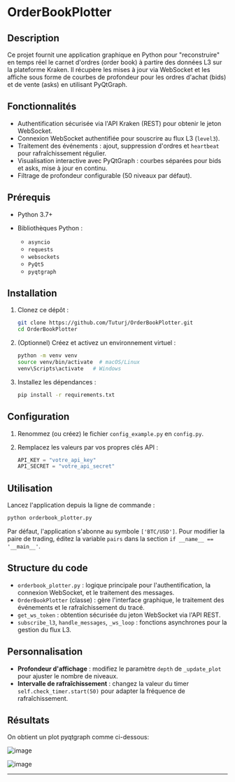 # OrderBookPlotter

## Description

Ce projet fournit une application graphique en Python pour "reconstruire" en temps réel le carnet d'ordres (order book) à partire des données L3 sur la plateforme Kraken. Il récupère les mises à jour via WebSocket et les affiche sous forme de courbes de profondeur pour les ordres d'achat (bids) et de vente (asks) en utilisant PyQtGraph.

## Fonctionnalités

* Authentification sécurisée via l'API Kraken (REST) pour obtenir le jeton WebSocket.
* Connexion WebSocket authentifiée pour souscrire au flux L3 (`level3`).
* Traitement des événements : ajout, suppression d'ordres et `heartbeat` pour rafraîchissement régulier.
* Visualisation interactive avec PyQtGraph : courbes séparées pour bids et asks, mise à jour en continu.
* Filtrage de profondeur configurable (50 niveaux par défaut).

## Prérequis

* Python 3.7+
* Bibliothèques Python :

  * `asyncio`
  * `requests`
  * `websockets`
  * `PyQt5`
  * `pyqtgraph`

## Installation

1. Clonez ce dépôt :

   ```bash
   git clone https://github.com/Tuturj/OrderBookPlotter.git
   cd OrderBookPlotter
   ```
2. (Optionnel) Créez et activez un environnement virtuel :

   ```bash
   python -m venv venv
   source venv/bin/activate  # macOS/Linux
   venv\Scripts\activate   # Windows
   ```
3. Installez les dépendances :

   ```bash
   pip install -r requirements.txt
   ```

## Configuration

1. Renommez (ou créez) le fichier `config_example.py` en `config.py`.
2. Remplacez les valeurs par vos propres clés API :

   ```python
   API_KEY = "votre_api_key"
   API_SECRET = "votre_api_secret"
   ```

## Utilisation

Lancez l'application depuis la ligne de commande :

```bash
python orderbook_plotter.py
```

Par défaut, l'application s'abonne au symbole `['BTC/USD']`. Pour modifier la paire de trading, éditez la variable `pairs` dans la section `if __name__ == '__main__'`.

## Structure du code

* `orderbook_plotter.py` : logique principale pour l'authentification, la connexion WebSocket, et le traitement des messages.
* `OrderBookPlotter` (classe) : gère l'interface graphique, le traitement des événements et le rafraîchissement du tracé.
* `get_ws_token` : obtention sécurisée du jeton WebSocket via l'API REST.
* `subscribe_l3`, `handle_messages`, `_ws_loop` : fonctions asynchrones pour la gestion du flux L3.

## Personnalisation

* **Profondeur d'affichage** : modifiez le paramètre `depth` de `_update_plot` pour ajuster le nombre de niveaux.
* **Intervalle de rafraîchissement** : changez la valeur du timer `self.check_timer.start(50)` pour adapter la fréquence de rafraîchissement.

## Résultats
On obtient un plot pyqtgraph comme ci-dessous:

![image](https://github.com/user-attachments/assets/4d784788-ecec-4ab4-8c7d-113abc3653cc)

![image](https://github.com/user-attachments/assets/2fe60265-e825-4419-9671-d47c65b67794)

---

